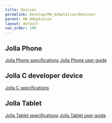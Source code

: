 ```yaml
---
title: Devices
permalink: Develop/HW_Adaptation/Devices/
parent: HW Adaptation
layout: default
nav_order: 100
---
```


## Jolla Phone

[Jolla Phone specifications](https://jolla.com/jolla/)
[Jolla Phone user guide](https://jolla.com/guide/)

## Jolla C developer device

[Jolla C specifications](https://jolla.com/jollac/)

## Jolla Tablet

[Jolla Tablet specifications](https://jolla.com/tablet/)
[Jolla Tablet user
guide](https://jolla.zendesk.com/hc/en-us/articles/206260208-Jolla-Tablet-User-Guide)
